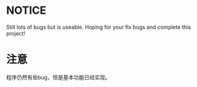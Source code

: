 # NOTICE
Still lots of bugs but is useable. Hoping for your fix bugs and complete this project!
# 注意
程序仍然有些bug，但是基本功能已经实现。